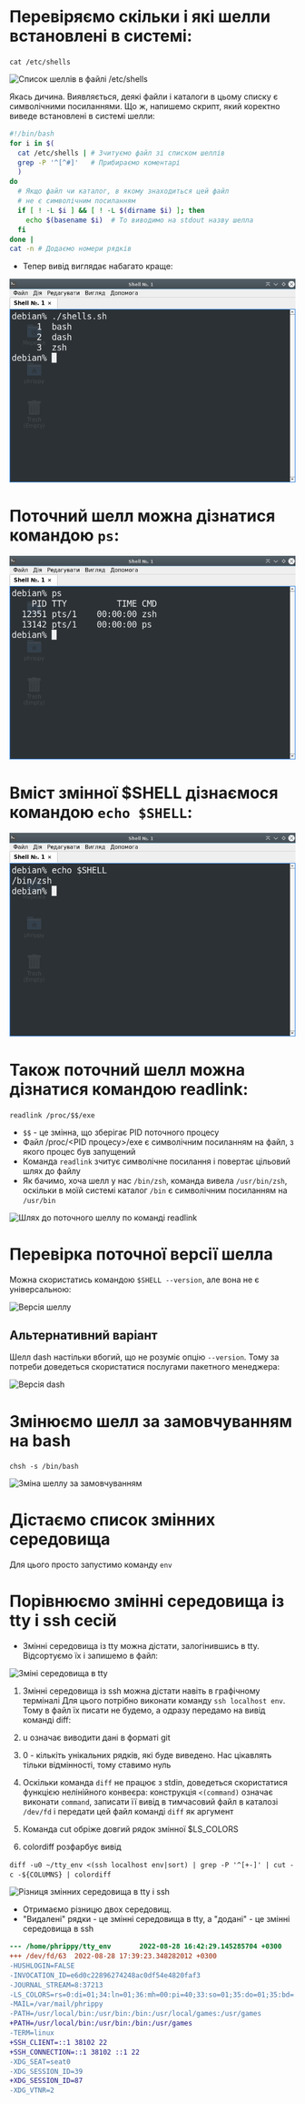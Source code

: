 # Перевіряємо скільки і які шелли встановлені в системі:

```cat /etc/shells```

![Список шеллів в файлі /etc/shells](etc_shells.png)

Якась дичина. Виявляється, деякі файли і каталоги в цьому списку є символічними посиланнями. Що ж, напишемо скрипт, який коректно виведе встановлені в системі шелли:

```bash
#!/bin/bash
for i in $(
  cat /etc/shells | # Зчитуємо файл зі списком шеллів
  grep -P '^[^#]'   # Прибираємо коментарі
  )
do
  # Якщо файл чи каталог, в якому знаходиться цей файл
  # не є символічним посиланням
  if [ ! -L $i ] && [ ! -L $(dirname $i) ]; then
    echo $(basename $i)  # То виводимо на stdout назву шелла
  fi
done |
cat -n # Додаємо номери рядків
```

* Тепер вивід виглядає набагато краще:

![Список шеллів](etc_shells_script.png)

# Поточний шелл можна дізнатися командою `ps`:

![Вивід команди ps](ps.png)

# Вміст змінної $SHELL дізнаємося командою `echo $SHELL`:

![Значення змінної $SHELL](shell_var.png)

# Також поточний шелл можна дізнатися командою readlink:

```readlink /proc/$$/exe```

* `$$` - це змінна, що зберігає PID поточного процесу
* Файл /proc/<PID процесу>/exe є символічним посиланням на файл, з якого процес був запущений
* Команда `readlink` зчитує символічне посилання і повертає цільовий шлях до файлу
* Як бачимо, хоча шелл у нас `/bin/zsh`, команда вивела `/usr/bin/zsh`, оскільки в моїй системі каталог `/bin` є символічним посиланням на `/usr/bin`

![Шлях до поточного шеллу по команді readlink](readlink_proc.png)

# Перевірка поточної версії шелла
Можна скористатись командою `$SHELL --version`, але вона не є універсальною:

![Версія шеллу](shell_version.png)

## Альтернативний варіант

Шелл dash настільки вбогий, що не розуміє опцію `--version`. Тому за потреби доведеться скористатися послугами пакетного менеджера:

![Версія dash](dash.png)

# Змінюємо шелл за замовчуванням на bash

```chsh -s /bin/bash```

![Зміна шеллу за замовчуванням](chsh.png)

# Дістаємо список змінних середовища
Для цього просто запустимо команду `env`


# Порівнюємо змінні середовища із tty і ssh сесій
* Змінні середовища із tty можна дістати, залогінившись в tty. Відсортуємо їх і запишемо в файл:

![Зміні середовища в tty](tty_env.png)

1. Змінні середовища із ssh можна дістати навіть в графічному терміналі
   Для цього потрібно виконати команду `ssh localhost env`. Тому в файл їх писати не будемо, а одразу передамо на вивід команді diff:

2. u означає виводити дані в форматі git
3. 0 - кількіть унікальних рядків, які буде виведено. Нас цікавлять тільки відмінності, тому ставимо нуль
4. Оскільки команда `diff` не працює з stdin, доведеться скористатися функцією нелінійного конвеєра:
   конструкція `<(command)` означає виконати `command`, записати її вивід в тимчасовий файл в каталозі `/dev/fd` і передати цей файл команді `diff` як аргумент
5. Команда cut обріже довгий рядок змінної $LS_COLORS
6. colordiff розфарбує вивід

```diff -u0 ~/tty_env <(ssh localhost env|sort) | grep -P '^[+-]' | cut -c -${COLUMNS} | colordiff```

![Різниця змінних середовища в tty і ssh](env_diff.png)

* Отримаємо різницю двох середовищ.
* "Видалені" рядки - це змінні середовища в tty, а "додані" - це змінні середовища в ssh

```diff
--- /home/phrippy/tty_env       2022-08-28 16:42:29.145285704 +0300
+++ /dev/fd/63  2022-08-28 17:39:23.348282012 +0300
-HUSHLOGIN=FALSE
-INVOCATION_ID=e6d0c22896274248ac0df54e4820faf3
-JOURNAL_STREAM=8:37213
-LS_COLORS=rs=0:di=01;34:ln=01;36:mh=00:pi=40;33:so=01;35:do=01;35:bd=
-MAIL=/var/mail/phrippy
-PATH=/usr/local/bin:/usr/bin:/bin:/usr/local/games:/usr/games
+PATH=/usr/local/bin:/usr/bin:/bin:/usr/games
-TERM=linux
+SSH_CLIENT=::1 38102 22
+SSH_CONNECTION=::1 38102 ::1 22
-XDG_SEAT=seat0
-XDG_SESSION_ID=39
+XDG_SESSION_ID=87
-XDG_VTNR=2
```
